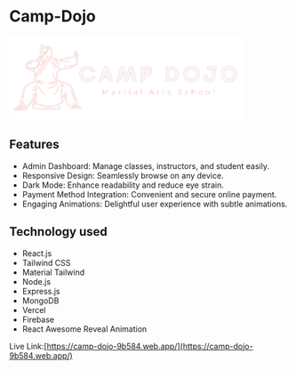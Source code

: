 # Camp-Dojo

![logo](<./src/assets/logo(2).png>)

## Features

- Admin Dashboard: Manage classes, instructors, and student easily.
- Responsive Design: Seamlessly browse on any device.
- Dark Mode: Enhance readability and reduce eye strain.
- Payment Method Integration: Convenient and secure online payment.
- Engaging Animations: Delightful user experience with subtle animations.

## Technology used

- React.js
- Tailwind CSS
- Material Tailwind
- Node.js
- Express.js
- MongoDB
- Vercel
- Firebase
- React Awesome Reveal Animation

Live Link:[https://camp-dojo-9b584.web.app/](https://camp-dojo-9b584.web.app/)
